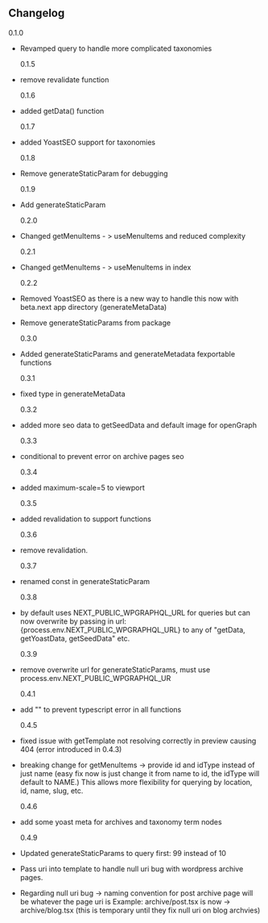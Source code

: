 ## Changelog

0.1.0

- Revamped query to handle more complicated taxonomies

  0.1.5

- remove revalidate function

  0.1.6

- added getData() function

  0.1.7

- added YoastSEO support for taxonomies

  0.1.8

- Remove generateStaticParam for debugging

  0.1.9

- Add generateStaticParam

  0.2.0

- Changed getMenuItems - > useMenuItems and reduced complexity

  0.2.1

- Changed getMenuItems - > useMenuItems in index

  0.2.2

- Removed YoastSEO as there is a new way to handle this now with beta.next app directory (generateMetaData)
- Remove generateStaticParams from package

  0.3.0

- Added generateStaticParams and generateMetadata fexportable functions

  0.3.1

- fixed type in generateMetaData

  0.3.2

- added more seo data to getSeedData and default image for openGraph

  0.3.3

- conditional to prevent error on archive pages seo

  0.3.4

- added maximum-scale=5 to viewport

  0.3.5

- added revalidation to support functions

  0.3.6

- remove revalidation.

  0.3.7

- renamed const in generateStaticParam

  0.3.8

- by default uses NEXT_PUBLIC_WPGRAPHQL_URL for queries but can now overwrite by passing in url: {process.env.NEXT_PUBLIC_WPGRAPHQL_URL} to any of "getData, getYoastData, getSeedData" etc.

  0.3.9

- remove overwrite url for generateStaticParams, must use process.env.NEXT_PUBLIC_WPGRAPHQL_UR

  0.4.1

- add "" to prevent typescript error in all functions

  0.4.5

- fixed issue with getTemplate not resolving correctly in preview causing 404 (error introduced in 0.4.3)
- breaking change for getMenuItems -> provide id and idType instead of just name (easy fix now is just change it from name to id, the idType will default to NAME.) This allows more flexibility for querying by location, id, name, slug, etc.

  0.4.6

- add some yoast meta for archives and taxonomy term nodes

  0.4.9

- Updated generateStaticParams to query first: 99 instead of 10
- Pass uri into template to handle null uri bug with wordpress archive pages.
- Regarding null uri bug -> naming convention for post archive page will be whatever the page uri is
  Example: archive/post.tsx is now -> archive/blog.tsx (this is temporary until they fix null uri on blog archvies)
